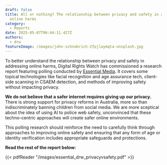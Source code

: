 ```yaml
---
draft: false
title: All or nothing? The relationship between privacy and safety in addressing
  online harms
category:
  - Reports
date: 2025-05-07T06:44:11.427Z
authors:
  - drw
featureImage: /images/john-schnobrich-2fpjlaymqta-unsplash.jpg
---
```

To better understand the relationship between privacy and safety in addressing online harms, Digital Rights Watch has commissioned a research report featuring polling conducted by [Essential Media](https://essentialmedia.com.au/). It covers some topical technologies like facial recognition and age assurance tech, client-side scanning in CSAEM detection, and methods of improving safety without impacting privacy. 

**We do not believe that a safer internet requires giving up our privacy.** There is strong support for privacy reforms in Australia, more so than indiscriminately banning children from social media. We are more sceptical about the idea of using AI to police web safety, unconvinced that these techno-centric approaches will create safer online environments.

This polling research should reinforce the need to carefully think through approaches to improving online safety and ensuring that any form of age or identity verification includes appropriate safeguards and protections.

**Read the rest of the report below:**

{{< pdfReader "/images/essential_drw_privacyvsafety.pdf" >}}
